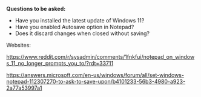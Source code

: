 **Questions to be asked:**

- Have you installed the latest update of Windows 11?
- Have you enabled Autosave option in Notepad?
- Does it discard changes when closed without saving?

Websites: 

https://www.reddit.com/r/sysadmin/comments/1fnkfui/notepad_on_windows_11_no_longer_prompts_you_to/?rdt=33711

https://answers.microsoft.com/en-us/windows/forum/all/set-windows-notepad-112307270-to-ask-to-save-upon/b4101233-56b3-4980-a923-2a77a53997a1


